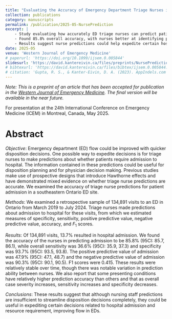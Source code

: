```yaml
---
title: "Evaluating the Accuracy of Emergency Department Triage Nurses in Predicting Patient Admissions: retrospective, large-sample evidence from a community ED"
collection: publications
category: manuscripts
permalink: /publication/2025-05-NursePrediction
excerpt: |
    - Study evaluating how accurately ED triage nurses can predict patient hospital admissions, using data from 134,891 visits over five years.
    - Found 85.8% overall accuracy, with nurses better at identifying patients who don't need admission (93.7% specificity) than identifying those who do (36.6% sensitivity).
    - Results suggest nurse predictions could help expedite certain hospital admission decisions and improve ED patient flow, despite not being reliable enough for complete automation.
date: 2025-05
venue: 'Western Journal of Emergency Medicine'
# paperurl: 'https://doi.org/10.1099/ijsem.0.005844'
slidesurl: 'https://david.kantereivin.ca/files/preprints/NursePrediction-2025-AcceptedWJEM.pdf'
# bibtexurl: 'https://david.kantereivin.ca/files/bibtex/ijsem.0.005844.bib'
# citation: 'Gupta, R. S., & Kanter-Eivin, D. A. (2023). AppIndels.com server: A web-based tool for the identification of known taxon-specific conserved signature indels in genome sequences. Validation of its genera, 3(5). https://doi.org/10.1099/ijsem.0.005844 '
---
```



*Note: This is a preprint of an article that has been accepted for publication in the [Western Journal of Emergency Medicine](https://westjem.com/). The final version will be available in the near future.*

For presentation at the 24th International Conference on Emergency Medicine (ICEM) in Montreal, Canada, May 2025.

# Abstract
*Objective*: Emergency department (ED) flow could be improved with quicker disposition decisions. One possible way to expedite decisions is for triage nurses to make predictions about whether patients require admission to hospital. The information contained in these predictions could be useful for disposition planning and for physician decision making. Previous studies make use of prospective designs that introduce Hawthorne effects and have demonstrated mixed evidence on whether triage nurse predictions are accurate. We examined the accuracy of triage nurse predictions for patient admission in a southeastern Ontario ED site.

*Methods*: We examined a retrospective sample of 134,891 visits to an ED in Ontario from March 2019 to July 2024. Triage nurses made predictions about admission to hospital for these visits, from which we estimated measures of specificity, sensitivity, positive predictive value, negative predictive value, accuracy, and $F_1$ scores.

*Results*: Of 134,891 visits, 13.7% resulted in hospital admission. We found the accuracy of the nurses in predicting admission to be 85.8% (95CI: 85.7, 86.1), while overall sensitivity was 36.6% (95CI: 35.9, 37.3) and specificity was 93.7% (95CI: 93.5, 93.8). The positive predictive value of admission was 47.9%  (95CI: 47.1, 48.7) and the negative predictive value of admission was 90.3% (95CI: 90.1, 90.5). F1 scores were 0.415. These results were relatively stable over time, though there was notable variation in prediction ability between nurses. We also report that some presenting conditions have relatively higher prediction accuracy than others and that as overall case severity increases, sensitivity increases and specificity decreases.

*Conclusions*: These results suggest that although nursing staff predictions are insufficient to streamline disposition decisions completely, they could be useful in expediting certain decisions related to hospital admission and resource requirement, improving flow in EDs.